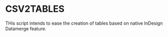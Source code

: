 # CSV2TABLES
 THis script intends to ease the creation of tables based on native InDesign Datamerge feature.
